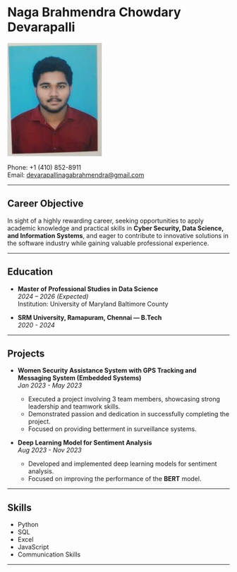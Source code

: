 # Naga Brahmendra Chowdary Devarapalli

![Headshot](photo.jpeg)

Phone: +1 (410) 852-8911  
Email: [devarapallinagabrahmendra@gmail.com](mailto:devarapallinagabrahmendra@gmail.com)  

---

## Career Objective
In sight of a highly rewarding career, seeking opportunities to apply academic knowledge and practical skills in **Cyber Security, Data Science, and Information Systems**, and eager to contribute to innovative solutions in the software industry while gaining valuable professional experience.

---

## Education

- **Master of Professional Studies in Data Science**  
  *2024 – 2026 (Expected)*  
  Institution: University of Maryland Baltimore County
  
- **SRM University, Ramapuram, Chennai — B.Tech**  
  *2020 - 2024*   


---

## Projects

- **Women Security Assistance System with GPS Tracking and Messaging System (Embedded Systems)**  
  *Jan 2023 - May 2023*  
  - Executed a project involving 3 team members, showcasing strong leadership and teamwork skills.  
  - Demonstrated passion and dedication in successfully completing the project.  
  - Focused on providing betterment in surveillance systems.  

- **Deep Learning Model for Sentiment Analysis**  
  *Aug 2023 - Nov 2023*  
  - Developed and implemented deep learning models for sentiment analysis.  
  - Focused on improving the performance of the **BERT** model.  

---

## Skills

- Python  
- SQL  
- Excel  
- JavaScript  
- Communication Skills  

---
